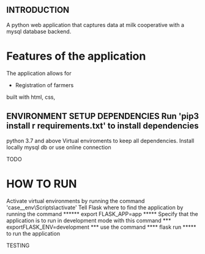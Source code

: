 ## INTRODUCTION

A python web application that captures data at milk cooperative with a mysql database backend.

# Features of the application
The application allows for
-   Registration of farmers


 built with html, css,


## ENVIRONMENT SETUP DEPENDENCIES Run 'pip3 install r requirements.txt' to install dependencies

python 3.7 and above
Virtual enviroments to keep all dependencies.
Install locally mysql db or use online connection




TODO


# HOW TO RUN

Activate virtual environments by running the command 'case__env\Scripts\activate'
Tell Flask where to find the application by running the command ****** export FLASK_APP=app *****
Specify that the application is to run in development mode with this command *** exportFLASK_ENV=development  ***
use the command **** flask run *****  to run the application


TESTING

